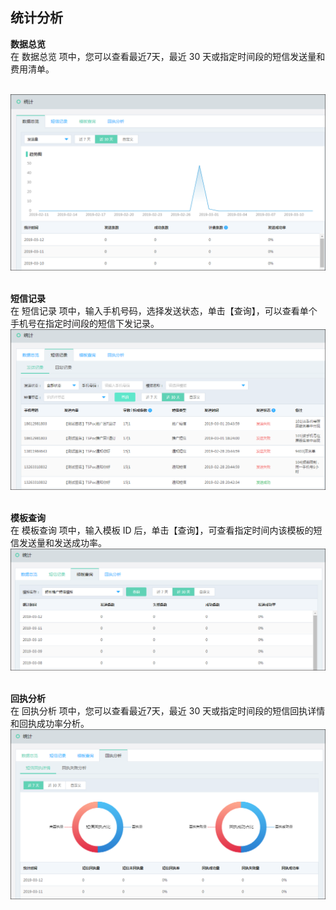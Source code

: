 ## 统计分析 <br>

**数据总览**<br>
在 数据总览 项中，您可以查看最近7天，最近 30 天或指定时间段的短信发送量和费用清单。<br><br>

![统计总览](../../../../image/Text-Message/dx-022.png)<br><br>

**短信记录**<br>
在 短信记录 项中，输入手机号码，选择发送状态，单击【查询】，可以查看单个手机号在指定时间段的短信下发记录。<br>
![短信记录](../../../../image/Text-Message/dx-023.png)<br><br>

**模板查询**<br>
在 模板查询 项中，输入模板 ID 后，单击【查询】，可查看指定时间内该模板的短信发送量和发送成功率。<br>
![模板查询](../../../../image/Text-Message/dx-024.png)<br><br>

**回执分析**<br>
在 回执分析 项中，您可以查看最近7天，最近 30 天或指定时间段的短信回执详情和回执成功率分析。<br>
![回执分析](../../../../image/Text-Message/dx-025.png)
